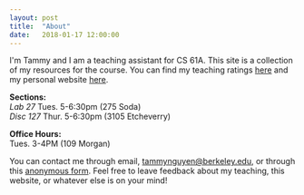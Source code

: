 ```yaml
---
layout: post
title:  "About"
date:   2018-01-17 12:00:00
---
```


I'm Tammy and I am a teaching assistant for CS 61A. This site is a collection of 
my resources for the course. You can find my teaching ratings 
[here][ratings] and my personal website [here](http://tmmydngyn.com). 

**Sections:**  
*Lab 27* Tues. 5-6:30pm (275 Soda)  
*Disc 127* Thur. 5-6:30pm (3105 Etcheverry)  

**Office Hours:**  
Tues. 3-4PM (109 Morgan)

You can contact me through email, [tammynguyen@berkeley.edu][email], or through this
[anonymous form][anon]. Feel free to leave feedback about my teaching, this website,
or whatever else is on your mind!

[ratings]: https://hkn.eecs.berkeley.edu/coursesurveys/instructor/8466
[email]: mailto:tammynguyen@berkeley.edu
[anon]: http://goo.gl/forms/RRPgZTk8qe

